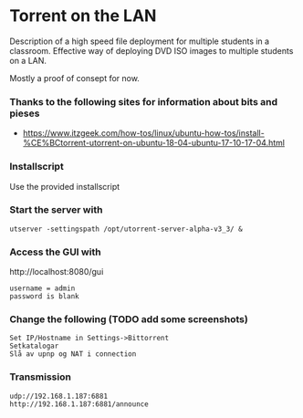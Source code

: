# Torrent on the LAN

Description of a high speed file deployment for multiple students in a classroom.
Effective way of deploying DVD ISO images to multiple students on a LAN.


Mostly a proof of consept for now.



### Thanks to the following sites for information about bits and pieses
* https://www.itzgeek.com/how-tos/linux/ubuntu-how-tos/install-%CE%BCtorrent-utorrent-on-ubuntu-18-04-ubuntu-17-10-17-04.html

### Installscript
Use the provided installscript

### Start the server with
```
utserver -settingspath /opt/utorrent-server-alpha-v3_3/ &
```

### Access the GUI with
http://localhost:8080/gui
```
username = admin
password is blank
```
### Change the following (TODO add some screenshots)
```
Set IP/Hostname in Settings->Bittorrent
Setkatalogar 
Slå av upnp og NAT i connection
```

### Transmission
```
udp://192.168.1.187:6881
http://192.168.1.187:6881/announce
```
